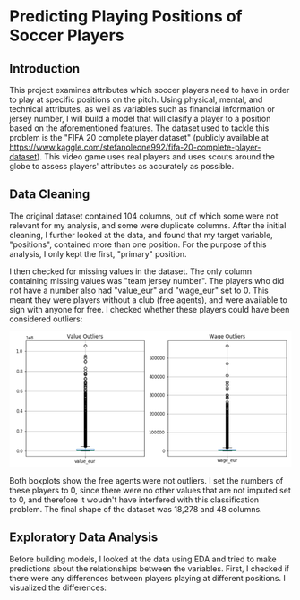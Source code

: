 # Predicting Playing Positions of Soccer Players

## Introduction

This project examines attributes which soccer players need to have in order to play at specific positions on the pitch. Using physical, mental, and technical attributes, as well as variables such as financial information or jersey number, I will build a model that will clasify a player to a position based on the aforementioned features. The dataset used to tackle this problem is the "FIFA 20 complete player dataset" (publicly available at https://www.kaggle.com/stefanoleone992/fifa-20-complete-player-dataset). This video game uses real players and uses scouts around the globe to assess players' attributes as accurately as possible.

## Data Cleaning

The original dataset contained 104 columns, out of which some were not relevant for my analysis, and some were duplicate columns. After the initial cleaning, I further looked at the data, and found that my target variable, "positions", contained more than one position. For the purpose of this analysis, I only kept the first, "primary" position.

I then checked for missing values in the dataset. The only column containing missing values was "team jersey number". The players who did not have a number also had "value_eur" and "wage_eur" set to 0. This meant they were players without a club (free agents), and were available to sign with anyone for free. I checked whether these players could have been considered outliers:

![outliers](https://github.com/lukasbarbuscak/Soccer-Classification/blob/master/images/outliers.PNG)

Both boxplots show the free agents were not outliers. I set the numbers of these players to 0, since there were no other values that are not imputed set to 0, and therefore it woudn't have interfered with this classification problem. The final shape of the dataset was 18,278 and 48 columns.

## Exploratory Data Analysis

Before building models, I looked at the data using EDA and tried to make predictions about the relationships between the variables. First, I checked if there were any differences between players playing at different positions. I visualized the differences:



